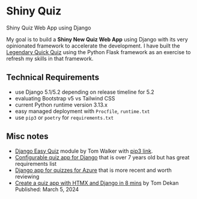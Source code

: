 # Shiny Quiz

Shiny Quiz Web App using Django

My goal is to build a **Shiny New Quiz Web App** using Django with its very opinionated framework to accelerate the development. I have built the [Legendary Quick Quiz](https://github.com/mcgarrah/legendary_quick_quiz) using the Python Flask framework as an exercise to refresh my skills in that framework.

## Technical Requirements

* use Django 5.1/5.2 depending on release timeline for 5.2
* evaluating Bootstrap v5 vs Tailwind CSS
* current Python runtime version 3.13.x
* easy managed deployment with `Procfile`, `runtime.txt`
* use `pip3` or `poetry` for `requirements.txt`

## Misc notes

* [Django Easy Quiz](https://gitlab.com/kapt/open-source/django-easy-quiz) module by Tom Walker with [pip3 link](https://pypi.org/project/django-quiz-app/).
* [Configurable quiz app for Django](https://github.com/tomwalker/django_quiz) that is over 7 years old but has great requirements list
* [Django app for quizzes for Azure](https://github.com/pamelafox/django-quiz-app) that is more recent and worth reviewing
* [Create a quiz app with HTMX and Django in 8 mins](https://tomdekan.com/articles/quiz-htmx) by Tom Dekan Published: March 5, 2024
